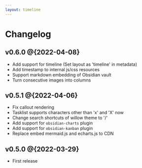 ```yaml
---
layout: timeline
---
```


# Changelog

## v0.6.0 @{2022-04-08}
- Add support for timeline (Set layout as 'timeline' in metadata)
- Add timestamp to internal js/css resources
- Support markdown embedding of Obsidian vault
- Turn consecutive images into columns

## v0.5.1 @{2022-04-06}
- Fix callout rendering
- Tasklist supports characters other than 'x' and 'X' now
- Change search shortcuts of willow theme to '/'
- Add support for `obsidian-charts` plugin
- Add support for `obsidian-kanban` plugin
- Replace embed mermaid.js and echarts.js to CDN

## v0.5.0 @{2022-03-29}
- First release
